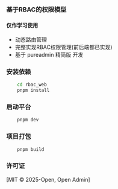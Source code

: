 ### 基于RBAC的权限模型

#### 仅作学习使用

- 动态路由管理
- 完整实现RBAC权限管理(前后端都已实现)
- 基于 pureadmin 精简版 开发


### 安装依赖
```sh
	cd rbac_web
	pnpm install
```
### 启动平台

```sh
	pnpm dev
```
### 项目打包

```sh
	pnpm build
```

### 许可证

[MIT © 2025-Open, Open Admin]
